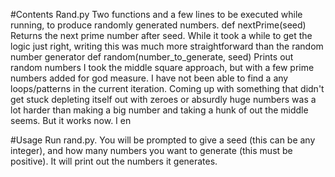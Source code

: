 #Contents
Rand.py
	Two functions and a few lines to be executed while running, to produce randomly generated numbers.
	def nextPrime(seed)
		Returns the next prime number after seed.
		While it took a while to get the logic just right, writing this was much more straightforward than the random number generator
	def random(number_to_generate, seed)
		Prints out random numbers
		I took the middle square approach, but with a few prime numbers added for god measure. I have not been able to find a any loops/patterns in the current iteration. Coming up with something that didn't get stuck depleting itself out with zeroes or absurdly huge numbers was a lot harder than making a big number and taking a hunk of out the middle seems. But it works now. I en

#Usage
Run rand.py. You will be prompted to give a seed (this can be any integer), and how many numbers you want to generate (this must be positive). It will print out the numbers it generates. 
